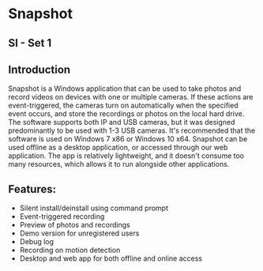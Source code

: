 # Snapshot

## SI - Set 1

## Introduction

Snapshot is a Windows application that can be used to take photos and record videos on devices with one or multiple cameras. 
If these actions are event-triggered, the cameras turn on automatically when the specified event occurs, and store the recordings 
or photos on the local hard drive. The software supports both IP and USB cameras, but it was designed predominantly to be used with
1-3 USB cameras. It's recommended that the software is used on Windows 7 x86 or Windows 10 x64. Snapshot can be used offline as 
a desktop application, or accessed through our web application. The app is relatively lightweight, and it doesn't consume too 
many resources, which allows it to run alongside other applications. 

## Features:

- Silent install/deinstall using command prompt
- Event-triggered recording
- Preview of photos and recordings 
- Demo version for unregistered users
- Debug log
- Recording on motion detection
- Desktop and web app for both offline and online access
